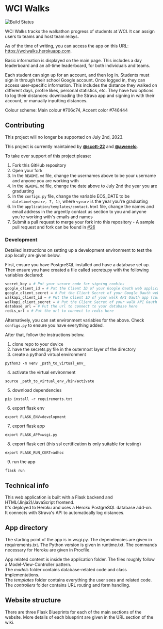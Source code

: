 # WCI Walks
![Build Status](https://travis-ci.com/WCI-Computer-Science/WCI-Walks.svg?branch=main "Build Status")

WCI Walks tracks the walkathon progress of students at WCI. It can assign users to teams and host team relays.

As of the time of writing, you can access the app on this URL: https://wciwalks.herokuapp.com.

Basic information is displayed on the main page. This includes a day leaderboard and an all-time leaderboard, for both individuals and teams.

Each student can sign up for an account, and then log in. Students must sign in through
their school Google account.
Once logged in, they can access user-specific information. This includes the distance they walked on different days, profile likes, personal statistics, etc. They have two options to log their distances: downloading the Strava app and signing in with their account, or manually inputting distances.

Colour scheme:
Main colour #706c74, Accent color #746444

## Contributing
This project will no longer be supported on July 2nd, 2023.

This project is currently maintained by **[@scott-22](https://github.com/scott-22)** and **[@awenelo](https://github.com/awenelo)**.

To take over support of this project please:
1. Fork this GitHub repository
2. Open your fork
3. In the `README.md` file, change the usernames above to be your username and anyone you are working with
4. In the `README.md` file, change the date above to July 2nd the year you are graduating
5. In the `configs.py` file, change the variable EOS_DATE to be `datetime(<year>, 7, 1)`, where `<year>` is the year you're graduating
6. In the `application/templates/contact.html` file, change the names and email address in the urgently contact us section to you and anyone you're working with's emails and names
7. Submit a pull request to merge your fork into this repository - A sample pull request and fork can be found in [#26](https://github.com/WCI-Computer-Science/WCI-Walks/pull/26)

### Development
Detailed instructions on setting up a development environment to test the app locally are given below.

First, ensure you have PostgreSQL installed and have a database set up.
Then ensure you have created a file called secrets.py with the following variables declared:
```python
secret_key = # Put your secure code for signing cookies
google_client_id = # Put the Client ID of your Google Oauth web application
google_client_secret = # Put the Client Secret of your Google Oauth web application
walkapi_client_id = # Put the Client ID of your walk API Oauth app (currently Strava)
walkapi_client_secret = # Put the Client Secret of your walk API Oauth app (currently Strava)
database_url = # Put the url to connect to your database here
redis_url = # Put the url to connect to redis here
```
Alternatively, you can set environment variables for the above. Check `configs.py` to ensure you have everything added.

After that, follow the instructions below.

1. clone repo to your device
2. have the secrets.py file in the outermost layer of the directory
3. create a python3 virtual environment
```
python3 -m venv _path_to_virtual_env_
```
4. activate the virtual environment
```
source _path_to_virtual_env_/bin/activate
```
5. download dependencies
```
pip install -r requirements.txt
```
6. export flask env
```
export FLASK_ENV=development
```
7. export flask app
```
export FLASK_APP=wsgi.py
```
8. export flask cert (this ssl certification is only suitable for testing)
```
export FLASK_RUN_CERT=adhoc
```
9. run the app
```
flask run
```

## Technical info
This web application is built with a Flask backend and HTML(Jinja2)/JavaScript frontend.  
It's deployed to Heroku and uses a Heroku PostgreSQL database add-on.  
It connects with Strava's API to automatically log distances.  

## App directory
The starting point of the app is in wsgi.py.
The dependencies are given in requirements.txt.
The Python version is given in runtime.txt.
The commands necessary for Heroku are given in Procfile.


App related content is inside the application folder.
The files roughly follow a Model-View-Controller pattern.  
The _models_ folder contains database-related code and class implementations.  
The _templates_ folder contains everything the user sees and related code.  
The _controllers_ folder contains URL routing and form handling.

## Website structure
There are three Flask Blueprints for each of the main sections of the website.
More details of each blueprint are given in the URL section of the wiki.
